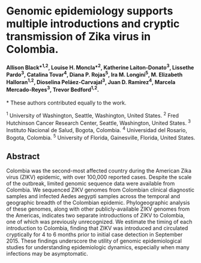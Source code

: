 # Genomic epidemiology supports multiple introductions and cryptic transmission of Zika virus in Colombia.


#### Allison Black*<sup>1,2</sup>, Louise H. Moncla*<sup>2</sup>, Katherine Laiton-Donato<sup>3</sup>, Lissethe Pardo<sup>3</sup>, Catalina Tovar<sup>4</sup>, Diana P. Rojas<sup>5</sup>, Ira M. Longini<sup>5</sup>, M. Elizabeth Halloran<sup>1,2</sup>, Dioselina Peláez-Carvajal<sup>3</sup>, Juan D. Ramirez<sup>4</sup>, Marcela Mercado-Reyes<sup>3</sup>, Trevor Bedford<sup>1,2</sup>.

\* These authors contributed equally to the work.

<sup>1</sup> University of Washington, Seattle, Washington, United States.
<sup>2</sup> Fred Hutchinson Cancer Research Center, Seattle, Washington, United States. <sup>3</sup> Instituto Nacional de Salud, Bogota, Colombia.
<sup>4</sup> Universidad del Rosario, Bogota, Colombia.
<sup>5</sup> University of Florida, Gainesville, Florida, United States.



## Abstract

Colombia was the second-most affected country during the American Zika virus (ZIKV) epidemic, with over 100,000 reported cases. Despite the scale of the outbreak, limited genomic sequence data were available from Colombia. We sequenced ZIKV genomes from Colombian clinical diagnostic samples and infected Aedes aegypti samples across the temporal and geographic breadth of the Colombian epidemic. Phylogeographic analysis of these genomes, along with other publicly-available ZIKV genomes from the Americas, indicates two separate introductions of ZIKV to Colombia, one of which was previously unrecognized. We estimate the timing of each introduction to Colombia, finding that ZIKV was introduced and circulated cryptically for 4 to 6 months prior to initial case detection in September 2015. These findings underscore the utility of genomic epidemiological studies for understanding epidemiologic dynamics, especially when many infections may be asymptomatic.

